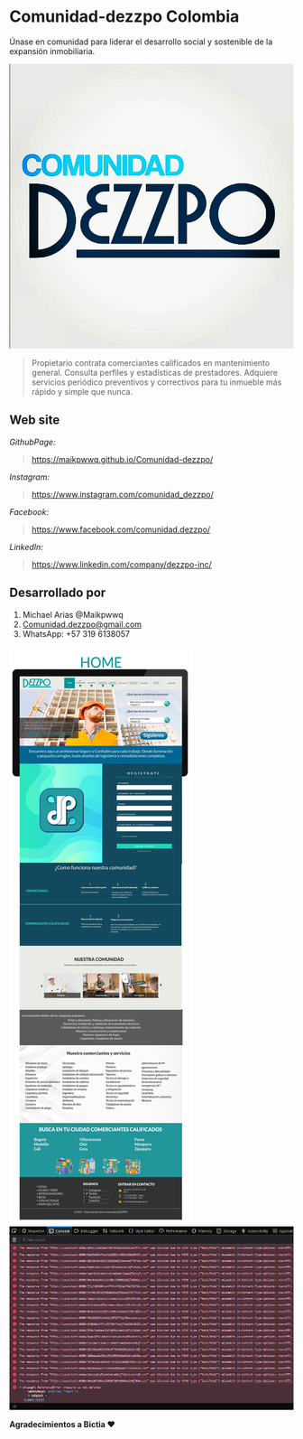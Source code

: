 # Comunidad-dezzpo Colombia

Únase en comunidad para liderar el desarrollo social y sostenible de la expansión inmobiliaria.

![Comunidad Dezzpo](/public/assets/img/Comunidad-Dezzpo.jpg)

> Propietario contrata comerciantes calificados en mantenimiento general. 
  Consulta perfiles y estadísticas de prestadores. 
  Adquiere servicios periódico preventivos y correctivos para tu inmueble más rápido y simple que nunca.

## Web site

_GithubPage:_ 
> https://maikpwwq.github.io/Comunidad-dezzpo/

_Instagram:_ 
> https://www.instagram.com/comunidad_dezzpo/  

_Facebook:_ 
> https://www.facebook.com/comunidad.dezzpo/

_LinkedIn:_ 
> https://www.linkedin.com/company/dezzpo-inc/

## Desarrollado por

1. Michael Arias @Maikpwwq
2. Comunidad.dezzpo@gmail.com
3. WhatsApp: +57 319 6138057

![Mockup site](/public/assets/img/Home-WIREFRAMES.png)
![Error](/public/assets/img/error.png)

**Agradecimientos a Bictia ❤️**
